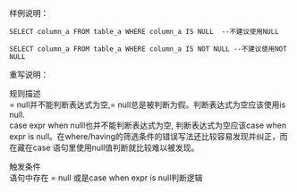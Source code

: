 样例说明：

```
SELECT column_a FROM table_a WHERE column_a IS NULL  --不建议使用NULL
```
```
SELECT column_a FROM table_a WHERE column_a IS NOT NULL --不建议使用NOT NULL
```

重写说明：

规则描述  
= null并不能判断表达式为空,= null总是被判断为假。判断表达式为空应该使用is null.  
case expr when nulll也并不能判断表达式为空, 判断表达式为空应该case when expr is null。在where/having的筛选条件的错误写法还比较容易发现并纠正，而在藏在case 语句里使用null值判断就比较难以被发现。

触发条件  
语句中存在 = null 或是case when expr is null判断逻辑
